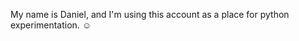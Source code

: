My name is Daniel, and I'm using this account as a place for python experimentation. ☺️

<!---
danielprog1/danielprog1 is a ✨ special ✨ repository because its `README.md` (this file) appears on your GitHub profile.
You can click the Preview link to take a look at your changes.
--->
